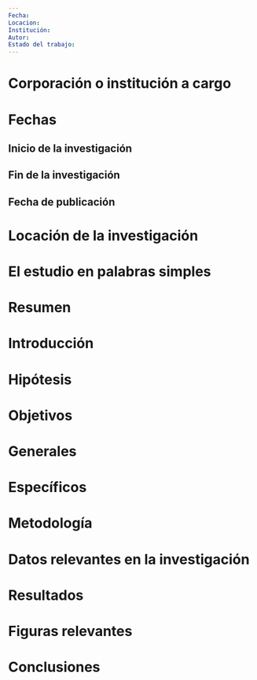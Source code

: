 ```yaml
---
Fecha: 
Locacion: 
Institución: 
Autor: 
Estado del trabajo:
---
```

# Corporación o institución a cargo
# Fechas

## Inicio de la investigación
## Fin de la investigación
## Fecha de publicación
# Locación de la investigación

# El estudio en palabras simples
# Resumen

# Introducción

# Hipótesis
# Objetivos
# Generales
# Específicos

# Metodología

# Datos relevantes en la investigación
# Resultados
# Figuras relevantes
# Conclusiones
